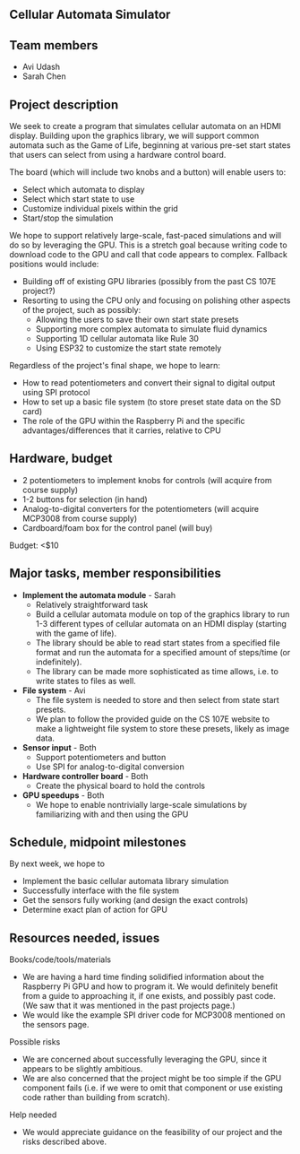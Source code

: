 ## Cellular Automata Simulator

## Team members
- Avi Udash
- Sarah Chen

## Project description
We seek to create a program that simulates cellular automata on an HDMI display. Building upon the graphics library, we will support common automata such as the Game of Life, beginning at various pre-set start states that users can select from using a hardware control board.

The board (which will include two knobs and a button) will enable users to:
- Select which automata to display
- Select which start state to use
- Customize individual pixels within the grid
- Start/stop the simulation

We hope to support relatively large-scale, fast-paced simulations and will do so by leveraging the GPU. This is a stretch goal because writing code to download code to the GPU and call that code appears to complex. Fallback positions would include:
- Building off of existing GPU libraries (possibly from the past CS 107E project?)
- Resorting to using the CPU only and focusing on polishing other aspects of the project, such as possibly: 
    - Allowing the users to save their own start state presets
    - Supporting more complex automata to simulate fluid dynamics
    - Supporting 1D cellular automata like Rule 30
    - Using ESP32 to customize the start state remotely

Regardless of the project's final shape, we hope to learn:
- How to read potentiometers and convert their signal to digital output using SPI protocol
- How to set up a basic file system (to store preset state data on the SD card)
- The role of the GPU within the Raspberry Pi and the specific advantages/differences that it carries, relative to CPU


## Hardware, budget
- 2 potentiometers to implement knobs for controls (will acquire from course supply)
- 1-2 buttons for selection (in hand)
- Analog-to-digital converters for the potentiometers (will acquire MCP3008 from course supply)
- Cardboard/foam box for the control panel (will buy)

Budget: <$10

## Major tasks, member responsibilities

- **Implement the automata module** - Sarah
    - Relatively straightforward task 
    - Build a cellular automata module on top of the graphics library to run 1-3 different types of cellular automata on an HDMI display (starting with the game of life). 
    - The library should be able to read start states from a specified file format and run the automata for a specified amount of steps/time (or indefinitely).
    - The library can be made more sophisticated as time allows, i.e. to write states to files as well.
- **File system** - Avi
    - The file system is needed to store and then select from state start presets. 
    - We plan to follow the provided guide on the CS 107E website to make a lightweight file system to store these presets, likely as image data.
- **Sensor input** - Both
    - Support potentiometers and button
    - Use SPI for analog-to-digital conversion
- **Hardware controller board** - Both
    - Create the physical board to hold the controls
- **GPU speedups** - Both
    - We hope to enable nontrivially large-scale simulations by familiarizing with and then using the GPU

## Schedule, midpoint milestones
By next week, we hope to
- Implement the basic cellular automata library simulation
- Successfully interface with the file system
- Get the sensors fully working (and design the exact controls)
- Determine exact plan of action for GPU

## Resources needed, issues
Books/code/tools/materials
- We are having a hard time finding solidified information about the Raspberry Pi GPU and how to program it. We would definitely benefit from a guide to approaching it, if one exists, and possibly past code. (We saw that it was mentioned in the past projects page.)
- We would like the example SPI driver code for MCP3008 mentioned on the sensors page.

Possible risks
- We are concerned about successfully leveraging the GPU, since it appears to be slightly ambitious.
- We are also concerned that the project might be too simple if the GPU component fails (i.e. if we were to omit that component or use existing code rather than building from scratch).

Help needed
- We would appreciate guidance on the feasibility of our project and the risks described above.